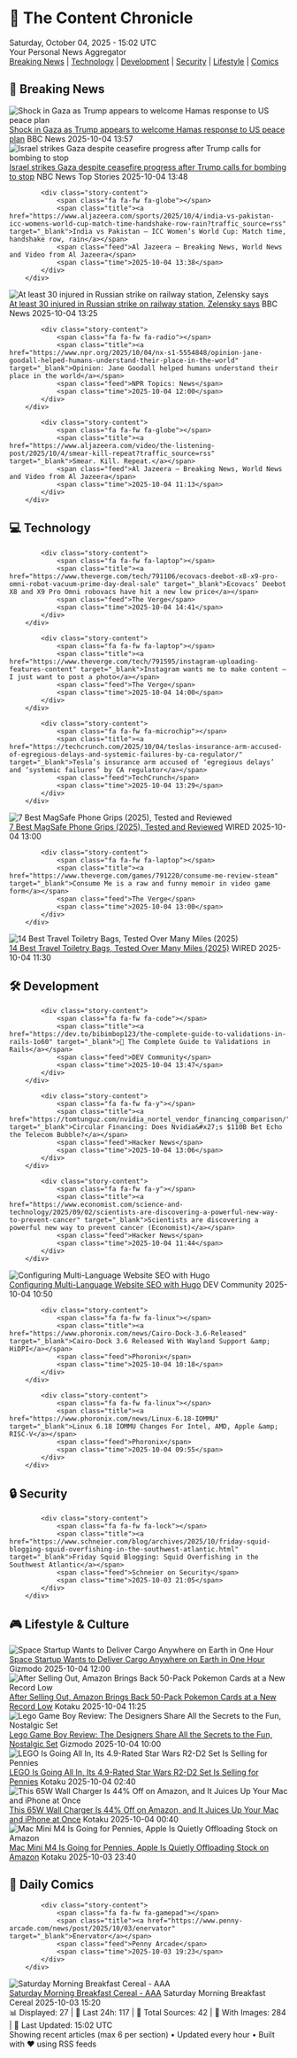<!-- Processing 54 RSS feeds at 2025-10-04 15:01:57 UTC -->
<!-- Processing: Penny Arcade -->
<!-- Processing: Garfield -->
<!-- Processing: Dilbert -->
<!-- Processing: Cyanide & Happiness -->
<!-- Processing: Dinosaur Comics -->
<!-- Processing: CNN Breaking News -->
<!-- Processing: BBC World News -->
<!-- Processing: BBC Breaking News -->
<!-- Processing: CBC News -->
<!-- Error processing https://rss.cbc.ca/lineup/topstories.xml: The read operation timed out -->
<!-- Processing: Reuters Top News -->
<!-- Processing: Reuters World News -->
<!-- Processing: Associated Press Breaking -->
<!-- Processing: ABC News Breaking -->
<!-- Processing: NBC News Breaking -->
<!-- Processing: Sky News World -->
<!-- Processing: The Verge -->
<!-- Processing: Slashdot -->
<!-- Processing: Lobsters Python -->
<!-- Processing: StackOverflow Blog -->
<!-- Processing: Linux.com -->
<!-- Processing: Red Hat Blog -->
<!-- Processing: GitHub Blog -->
<!-- Processing: InfoQ -->
<!-- Processing: DZone -->
<!-- Processing: Coding Horror -->
<!-- Processing: Krebs on Security -->
<!-- Processing: Schneier on Security -->
<!-- Generated 4 new posts out of 27 feeds processed -->
<div class="newspaper-header">
    <h1 class="newspaper-title">📰 The Content Chronicle</h1>
    <div class="newspaper-date">Saturday, October 04, 2025 - 15:02 UTC</div>
    <div class="newspaper-subtitle">Your Personal News Aggregator</div>
</div>

<div class="newspaper-nav">
    <a href="#breaking">Breaking News</a> |
    <a href="#tech">Technology</a> |
    <a href="#dev">Development</a> |
    <a href="#security">Security</a> |
    <a href="#lifestyle">Lifestyle</a> |
    <a href="#webcomics">Comics</a>
</div>

<div class="news-section breaking-news" id="breaking">
<h2 class="section-header">🚨 Breaking News</h2>
<div class="stories-container">
<div class="story">
            <img src="https://ichef.bbci.co.uk/ace/standard/240/cpsprodpb/5e94/live/7548e480-a112-11f0-807b-c1a7ae4b635d.jpg" alt="Shock in Gaza as Trump appears to welcome Hamas response to US peace plan" class="story-image" loading="lazy" onerror="this.style.display='none'">
            <div class="story-content">
                <span class="fa fa-fw fa-earth-americas"></span>
                <span class="title"><a href="https://www.bbc.com/news/articles/c15k199j1x3o?at_medium=RSS&at_campaign=rss" target="_blank">Shock in Gaza as Trump appears to welcome Hamas response to US peace plan</a></span>
                <span class="feed">BBC News</span>
                <span class="time">2025-10-04 13:57</span>
            </div>
        </div>
<div class="story">
            <img src="https://media-cldnry.s-nbcnews.com/image/upload/t_fit_1500w/rockcms/2025-10/20251004-gaza-strip-jj-944a-dca2d5.jpg" alt="Israel strikes Gaza despite ceasefire progress after Trump calls for bombing to stop" class="story-image" loading="lazy" onerror="this.style.display='none'">
            <div class="story-content">
                <span class="fa fa-fw fa-broadcast-tower"></span>
                <span class="title"><a href="https://www.nbcnews.com/world/middle-east/israel-strikes-gaza-trump-calls-stop-bombing-rcna235583" target="_blank">Israel strikes Gaza despite ceasefire progress after Trump calls for bombing to stop</a></span>
                <span class="feed">NBC News Top Stories</span>
                <span class="time">2025-10-04 13:48</span>
            </div>
        </div>
<div class="story">
            
            <div class="story-content">
                <span class="fa fa-fw fa-globe"></span>
                <span class="title"><a href="https://www.aljazeera.com/sports/2025/10/4/india-vs-pakistan-icc-womens-world-cup-match-time-handshake-row-rain?traffic_source=rss" target="_blank">India vs Pakistan – ICC Women’s World Cup: Match time, handshake row, rain</a></span>
                <span class="feed">Al Jazeera – Breaking News, World News and Video from Al Jazeera</span>
                <span class="time">2025-10-04 13:38</span>
            </div>
        </div>
<div class="story">
            <img src="https://ichef.bbci.co.uk/ace/standard/240/cpsprodpb/706a/live/8c0bfc30-a11b-11f0-b741-177e3e2c2fc7.jpg" alt="At least 30 injured in Russian strike on railway station, Zelensky says" class="story-image" loading="lazy" onerror="this.style.display='none'">
            <div class="story-content">
                <span class="fa fa-fw fa-earth-americas"></span>
                <span class="title"><a href="https://www.bbc.com/news/articles/czewkn06y1no?at_medium=RSS&at_campaign=rss" target="_blank">At least 30 injured in Russian strike on railway station, Zelensky says</a></span>
                <span class="feed">BBC News</span>
                <span class="time">2025-10-04 13:25</span>
            </div>
        </div>
<div class="story">
            
            <div class="story-content">
                <span class="fa fa-fw fa-radio"></span>
                <span class="title"><a href="https://www.npr.org/2025/10/04/nx-s1-5554848/opinion-jane-goodall-helped-humans-understand-their-place-in-the-world" target="_blank">Opinion: Jane Goodall helped humans understand their place in the world</a></span>
                <span class="feed">NPR Topics: News</span>
                <span class="time">2025-10-04 12:00</span>
            </div>
        </div>
<div class="story">
            
            <div class="story-content">
                <span class="fa fa-fw fa-globe"></span>
                <span class="title"><a href="https://www.aljazeera.com/video/the-listening-post/2025/10/4/smear-kill-repeat?traffic_source=rss" target="_blank">Smear. Kill. Repeat.</a></span>
                <span class="feed">Al Jazeera – Breaking News, World News and Video from Al Jazeera</span>
                <span class="time">2025-10-04 11:13</span>
            </div>
        </div>
</div>
</div>
<div class="news-section tech-news" id="tech">
<h2 class="section-header">💻 Technology</h2>
<div class="stories-container">
<div class="story">
            
            <div class="story-content">
                <span class="fa fa-fw fa-laptop"></span>
                <span class="title"><a href="https://www.theverge.com/tech/791106/ecovacs-deebot-x8-x9-pro-omni-robot-vacuum-prime-day-deal-sale" target="_blank">Ecovacs’ Deebot X8 and X9 Pro Omni robovacs have hit a new low price</a></span>
                <span class="feed">The Verge</span>
                <span class="time">2025-10-04 14:41</span>
            </div>
        </div>
<div class="story">
            
            <div class="story-content">
                <span class="fa fa-fw fa-laptop"></span>
                <span class="title"><a href="https://www.theverge.com/tech/791595/instagram-uploading-features-content" target="_blank">Instagram wants me to make content — I just want to post a photo</a></span>
                <span class="feed">The Verge</span>
                <span class="time">2025-10-04 14:00</span>
            </div>
        </div>
<div class="story">
            
            <div class="story-content">
                <span class="fa fa-fw fa-microchip"></span>
                <span class="title"><a href="https://techcrunch.com/2025/10/04/teslas-insurance-arm-accused-of-egregious-delays-and-systemic-failures-by-ca-regulator/" target="_blank">Tesla’s insurance arm accused of ‘egregious delays’ and ‘systemic failures’ by CA regulator</a></span>
                <span class="feed">TechCrunch</span>
                <span class="time">2025-10-04 13:29</span>
            </div>
        </div>
<div class="story">
            <img src="https://media.wired.com/photos/68e03c9d1e02f28f7673efb6/master/pass/The%20Best%20MagSafe%20Phone%20Grips.png" alt="7 Best MagSafe Phone Grips (2025), Tested and Reviewed" class="story-image" loading="lazy" onerror="this.style.display='none'">
            <div class="story-content">
                <span class="fa fa-fw fa-bolt"></span>
                <span class="title"><a href="https://www.wired.com/gallery/best-magsafe-grips/" target="_blank">7 Best MagSafe Phone Grips (2025), Tested and Reviewed</a></span>
                <span class="feed">WIRED</span>
                <span class="time">2025-10-04 13:00</span>
            </div>
        </div>
<div class="story">
            
            <div class="story-content">
                <span class="fa fa-fw fa-laptop"></span>
                <span class="title"><a href="https://www.theverge.com/games/791220/consume-me-review-steam" target="_blank">Consume Me is a raw and funny memoir in video game form</a></span>
                <span class="feed">The Verge</span>
                <span class="time">2025-10-04 13:00</span>
            </div>
        </div>
<div class="story">
            <img src="https://media.wired.com/photos/682e3843c1db3fd9eacdf22f/master/pass/The-Best-Toiletry-Bags.jpg" alt="14 Best Travel Toiletry Bags, Tested Over Many Miles (2025)" class="story-image" loading="lazy" onerror="this.style.display='none'">
            <div class="story-content">
                <span class="fa fa-fw fa-bolt"></span>
                <span class="title"><a href="https://www.wired.com/gallery/best-toiletry-bags/" target="_blank">14 Best Travel Toiletry Bags, Tested Over Many Miles (2025)</a></span>
                <span class="feed">WIRED</span>
                <span class="time">2025-10-04 11:30</span>
            </div>
        </div>
</div>
</div>
<div class="news-section dev-news" id="dev">
<h2 class="section-header">🛠️ Development</h2>
<div class="stories-container">
<div class="story">
            
            <div class="story-content">
                <span class="fa fa-fw fa-code"></span>
                <span class="title"><a href="https://dev.to/bibimbop123/the-complete-guide-to-validations-in-rails-1o60" target="_blank">🧠 The Complete Guide to Validations in Rails</a></span>
                <span class="feed">DEV Community</span>
                <span class="time">2025-10-04 13:47</span>
            </div>
        </div>
<div class="story">
            
            <div class="story-content">
                <span class="fa fa-fw fa-y"></span>
                <span class="title"><a href="https://tomtunguz.com/nvidia_nortel_vendor_financing_comparison/" target="_blank">Circular Financing: Does Nvidia&#x27;s $110B Bet Echo the Telecom Bubble?</a></span>
                <span class="feed">Hacker News</span>
                <span class="time">2025-10-04 13:06</span>
            </div>
        </div>
<div class="story">
            
            <div class="story-content">
                <span class="fa fa-fw fa-y"></span>
                <span class="title"><a href="https://www.economist.com/science-and-technology/2025/09/02/scientists-are-discovering-a-powerful-new-way-to-prevent-cancer" target="_blank">Scientists are discovering a powerful new way to prevent cancer (Economist)</a></span>
                <span class="feed">Hacker News</span>
                <span class="time">2025-10-04 11:44</span>
            </div>
        </div>
<div class="story">
            <img src="https://media2.dev.to/dynamic/image/width=800%2Cheight=%2Cfit=scale-down%2Cgravity=auto%2Cformat=auto/https%3A%2F%2Fdev-to-uploads.s3.amazonaws.com%2Fuploads%2Farticles%2Fu5jxlvu74vv2ci1hv6ob.png" alt="Configuring Multi-Language Website SEO with Hugo" class="story-image" loading="lazy" onerror="this.style.display='none'">
            <div class="story-content">
                <span class="fa fa-fw fa-code"></span>
                <span class="title"><a href="https://dev.to/rosgluk/configuring-multi-language-website-seo-with-hugo-50ae" target="_blank">Configuring Multi-Language Website SEO with Hugo</a></span>
                <span class="feed">DEV Community</span>
                <span class="time">2025-10-04 10:50</span>
            </div>
        </div>
<div class="story">
            
            <div class="story-content">
                <span class="fa fa-fw fa-linux"></span>
                <span class="title"><a href="https://www.phoronix.com/news/Cairo-Dock-3.6-Released" target="_blank">Cairo-Dock 3.6 Released With Wayland Support &amp; HiDPI</a></span>
                <span class="feed">Phoronix</span>
                <span class="time">2025-10-04 10:18</span>
            </div>
        </div>
<div class="story">
            
            <div class="story-content">
                <span class="fa fa-fw fa-linux"></span>
                <span class="title"><a href="https://www.phoronix.com/news/Linux-6.18-IOMMU" target="_blank">Linux 6.18 IOMMU Changes For Intel, AMD, Apple &amp; RISC-V</a></span>
                <span class="feed">Phoronix</span>
                <span class="time">2025-10-04 09:55</span>
            </div>
        </div>
</div>
</div>
<div class="news-section security-news" id="security">
<h2 class="section-header">🔒 Security</h2>
<div class="stories-container">
<div class="story">
            
            <div class="story-content">
                <span class="fa fa-fw fa-lock"></span>
                <span class="title"><a href="https://www.schneier.com/blog/archives/2025/10/friday-squid-blogging-squid-overfishing-in-the-southwest-atlantic.html" target="_blank">Friday Squid Blogging: Squid Overfishing in the Southwest Atlantic</a></span>
                <span class="feed">Schneier on Security</span>
                <span class="time">2025-10-03 21:05</span>
            </div>
        </div>
</div>
</div>
<div class="news-section lifestyle-news" id="lifestyle">
<h2 class="section-header">🎮 Lifestyle & Culture</h2>
<div class="stories-container">
<div class="story">
            <img src="https://gizmodo.com/app/uploads/2025/10/Inversion-Space-Arc-1280x853.jpg" alt="Space Startup Wants to Deliver Cargo Anywhere on Earth in One Hour" class="story-image" loading="lazy" onerror="this.style.display='none'">
            <div class="story-content">
                <span class="fa fa-fw fa-computer"></span>
                <span class="title"><a href="https://gizmodo.com/space-startup-wants-to-deliver-cargo-anywhere-on-earth-in-one-hour-2000667241" target="_blank">Space Startup Wants to Deliver Cargo Anywhere on Earth in One Hour</a></span>
                <span class="feed">Gizmodo</span>
                <span class="time">2025-10-04 12:00</span>
            </div>
        </div>
<div class="story">
            <img src="https://kotaku.com/app/uploads/2025/09/pokemon-card.jpg" alt="After Selling Out, Amazon Brings Back 50-Pack Pokemon Cards at a New Record Low" class="story-image" loading="lazy" onerror="this.style.display='none'">
            <div class="story-content">
                <span class="fa fa-fw fa-gamepad"></span>
                <span class="title"><a href="https://kotaku.com/after-selling-out-amazon-brings-back-50-pack-pokemon-cards-at-a-new-record-low-2000631600" target="_blank">After Selling Out, Amazon Brings Back 50-Pack Pokemon Cards at a New Record Low</a></span>
                <span class="feed">Kotaku</span>
                <span class="time">2025-10-04 11:25</span>
            </div>
        </div>
<div class="story">
            <img src="https://gizmodo.com/app/uploads/2025/10/lego-game-boy-review-06-1280x853.jpg" alt="Lego Game Boy Review: The Designers Share All the Secrets to the Fun, Nostalgic Set" class="story-image" loading="lazy" onerror="this.style.display='none'">
            <div class="story-content">
                <span class="fa fa-fw fa-computer"></span>
                <span class="title"><a href="https://gizmodo.com/lego-game-boy-review-the-designers-share-all-the-secrets-to-the-fun-nostalgic-set-2000667492" target="_blank">Lego Game Boy Review: The Designers Share All the Secrets to the Fun, Nostalgic Set</a></span>
                <span class="feed">Gizmodo</span>
                <span class="time">2025-10-04 10:00</span>
            </div>
        </div>
<div class="story">
            <img src="https://kotaku.com/app/uploads/2025/10/star-wars-r2d2-lego.jpg" alt="LEGO Is Going All In, Its 4.9-Rated Star Wars R2-D2 Set Is Selling for Pennies" class="story-image" loading="lazy" onerror="this.style.display='none'">
            <div class="story-content">
                <span class="fa fa-fw fa-gamepad"></span>
                <span class="title"><a href="https://kotaku.com/lego-is-going-all-in-its-4-9-rated-star-wars-r2-d2-set-is-selling-for-pennies-2000631589" target="_blank">LEGO Is Going All In, Its 4.9-Rated Star Wars R2-D2 Set Is Selling for Pennies</a></span>
                <span class="feed">Kotaku</span>
                <span class="time">2025-10-04 02:40</span>
            </div>
        </div>
<div class="story">
            <img src="https://kotaku.com/app/uploads/2025/10/ugreen-65-w-wall-charger.jpg" alt="This 65W Wall Charger Is 44% Off on Amazon, and It Juices Up Your Mac and iPhone at Once﻿" class="story-image" loading="lazy" onerror="this.style.display='none'">
            <div class="story-content">
                <span class="fa fa-fw fa-gamepad"></span>
                <span class="title"><a href="https://kotaku.com/this-65w-wall-charger-is-44-off-on-amazon-and-it-juices-up-your-mac-and-iphone-at-once-2000631566" target="_blank">This 65W Wall Charger Is 44% Off on Amazon, and It Juices Up Your Mac and iPhone at Once﻿</a></span>
                <span class="feed">Kotaku</span>
                <span class="time">2025-10-04 00:40</span>
            </div>
        </div>
<div class="story">
            <img src="https://kotaku.com/app/uploads/2025/09/Mac-Mini.jpg" alt="Mac Mini M4 Is Going for Pennies, Apple Is Quietly Offloading Stock on Amazon﻿" class="story-image" loading="lazy" onerror="this.style.display='none'">
            <div class="story-content">
                <span class="fa fa-fw fa-gamepad"></span>
                <span class="title"><a href="https://kotaku.com/mac-mini-m4-is-going-for-pennies-apple-is-quietly-offloading-stock-on-amazon-2000631565" target="_blank">Mac Mini M4 Is Going for Pennies, Apple Is Quietly Offloading Stock on Amazon﻿</a></span>
                <span class="feed">Kotaku</span>
                <span class="time">2025-10-03 23:40</span>
            </div>
        </div>
</div>
</div>
<div class="news-section webcomics-section" id="webcomics">
<h2 class="section-header">🎨 Daily Comics</h2>
<div class="stories-container">
<div class="story">
            
            <div class="story-content">
                <span class="fa fa-fw fa-gamepad"></span>
                <span class="title"><a href="https://www.penny-arcade.com/news/post/2025/10/03/enervator" target="_blank">Enervator</a></span>
                <span class="feed">Penny Arcade</span>
                <span class="time">2025-10-03 19:23</span>
            </div>
        </div>
<div class="story">
            <img src="https://www.smbc-comics.com/comics/1759360812-20251003.png" alt="Saturday Morning Breakfast Cereal - AAA" class="story-image" loading="lazy" onerror="this.style.display='none'">
            <div class="story-content">
                <span class="fa fa-fw fa-smile"></span>
                <span class="title"><a href="https://www.smbc-comics.com/comic/aaa" target="_blank">Saturday Morning Breakfast Cereal - AAA</a></span>
                <span class="feed">Saturday Morning Breakfast Cereal</span>
                <span class="time">2025-10-03 15:20</span>
            </div>
        </div>
</div>
</div>

<div class="newspaper-footer">
    <div class="stats">
        📊 Displayed: 27 | 📅 Last 24h: 117 | 📡 Total Sources: 42 | 📸 With Images: 284 |
        🔄 Last Updated: 15:02 UTC
    </div>
    <div class="footer-note">
        Showing recent articles (max 6 per section) • Updated every hour • Built with ❤️ using RSS feeds
    </div>
</div>
